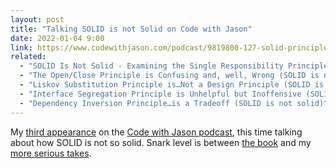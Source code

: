 ```yaml
---
layout: post
title: "Talking SOLID is not Solid on Code with Jason"
date: 2022-01-04 9:00
link: https://www.codewithjason.com/podcast/9819800-127-solid-principles-with-dave-copeland-cto-of-mood-health/
related:
  - "SOLID Is Not Solid - Examining the Single Responsibility Principle"
  - "The Open/Close Principle is Confusing and, well, Wrong (SOLID is not solid)"
  - "Liskov Substitution Principle is…Not a Design Principle (SOLID is not solid)"
  - "Interface Segregation Principle is Unhelpful but Inoffensive (SOLID is not solid)"
  - "Dependency Inversion Principle…is a Tradeoff (SOLID is not solid)"
---
```


My [third appearance][link] on the [Code with Jason podcast](https://www.codewithjason.com/podcast/), this time
talking about how SOLID is not so solid.  Snark level is between [the book](https://solid-is-not-solid.com) and my
[more serious takes](https://naildrivin5.com/blog/2019/11/11/solid-is-not-solid-rexamining-the-single-responsibility-principle.html).

[link]: https://www.codewithjason.com/podcast/9819800-127-solid-principles-with-dave-copeland-cto-of-mood-health/
